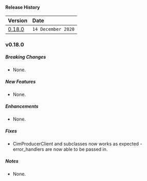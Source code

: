 #### Release History

|Version | Date |
|--- | :--- |
|[0.18.0](#v0180)| `14 December 2020` |

### v0.18.0

##### Breaking Changes
* None.

##### New Features
* None.

##### Enhancements
* None.

##### Fixes
* CimProducerClient and subclasses now works as expected - error_handlers are now able to be passed in.

##### Notes
* None.